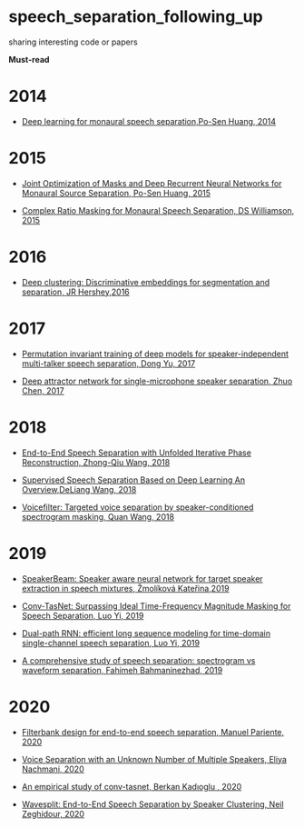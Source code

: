 # speech_separation_following_up
sharing interesting code or papers

**Must-read**

# 2014
- [Deep learning for monaural speech separation,Po-Sen Huang, 2014](https://posenhuang.github.io/papers/DNN_Separation_ICASSP2014.pdf)

# 2015

- [Joint Optimization of Masks and Deep Recurrent Neural Networks for Monaural Source Separation, Po-Sen Huang, 2015](https://arxiv.org/pdf/1502.04149.pdf)

- [Complex Ratio Masking for Monaural Speech Separation, DS Williamson, 2015](http://homes.sice.indiana.edu/williads/publication_files/williamsonetal.cRM.2016.pdf)

# 2016

- [Deep clustering: Discriminative embeddings for segmentation and separation, JR Hershey,2016](https://arxiv.org/pdf/1508.04306.pdf)


# 2017

- [Permutation invariant training of deep models for speaker-independent multi-talker speech separation, Dong Yu, 2017](https://arxiv.org/pdf/1607.00325.pdf)

- [Deep attractor network for single-microphone speaker separation, Zhuo Chen, 2017](https://arxiv.org/pdf/1611.08930.pdf)

# 2018

- [End-to-End Speech Separation with Unfolded Iterative Phase Reconstruction, Zhong-Qiu Wang, 2018](https://arxiv.org/pdf/1804.10204.pdf)

- [Supervised Speech Separation Based on Deep Learning An Overview,DeLiang Wang, 2018](https://arxiv.org/pdf/1708.07524.pdf)

- [Voicefilter: Targeted voice separation by speaker-conditioned spectrogram masking, Quan Wang, 2018](https://arxiv.org/pdf/1810.04826.pdf)

# 2019

- [SpeakerBeam: Speaker aware neural network for target speaker extraction in speech mixtures, Žmolíková Kateřina,2019]()

- [Conv-TasNet: Surpassing Ideal Time-Frequency Magnitude Masking for Speech Separation, Luo Yi, 2019](https://arxiv.org/pdf/1809.07454.pdf)

- [Dual-path RNN: efficient long sequence modeling for time-domain single-channel speech separation, Luo Yi, 2019](https://arxiv.org/pdf/1910.06379.pdf)

- [A comprehensive study of speech separation: spectrogram vs waveform separation, Fahimeh Bahmaninezhad, 2019](https://arxiv.org/pdf/1905.07497.pdf)

# 2020

- [Filterbank design for end-to-end speech separation, Manuel Pariente, 2020](https://arxiv.org/pdf/1910.10400.pdf)

- [Voice Separation with an Unknown Number of Multiple Speakers, Eliya Nachmani, 2020](https://arxiv.org/pdf/2003.01531.pdf)

- [An empirical study of conv-tasnet, Berkan Kadıoglu , 2020](https://arxiv.org/pdf/2002.08688.pdf)

- [Wavesplit: End-to-End Speech Separation by Speaker Clustering, Neil Zeghidour, 2020 ](https://arxiv.org/pdf/2002.08933.pdf)

